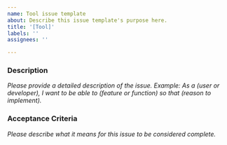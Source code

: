 ```yaml
---
name: Tool issue template
about: Describe this issue template's purpose here.
title: '[Tool]'
labels: ''
assignees: ''

---
```


### Description
_Please provide a detailed description of the issue._
_Example: As a (user or developer), I want to be able to (feature or function) so that (reason to implement)._

### Acceptance Criteria
_Please describe what it means for this issue to be considered complete._